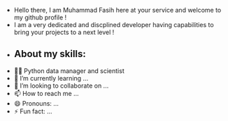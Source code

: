 -  Hello there, I am Muhammad Fasih here at your service and welcome to my github profile !
-  I am a very dedicated and discplined developer having capabilities to bring your projects to a next level !
-  ## **About my skills:**
-  🧑‍💻 Python data manager and scientist
- 🌱 I’m currently learning ...
- 💞️ I’m looking to collaborate on ...
- 📫 How to reach me ...
- 😄 Pronouns: ...
- ⚡ Fun fact: ...

<!---
mfasih72/mfasih72 is a ✨ special ✨ repository because its `README.md` (this file) appears on your GitHub profile.
You can click the Preview link to take a look at your changes.
--->
